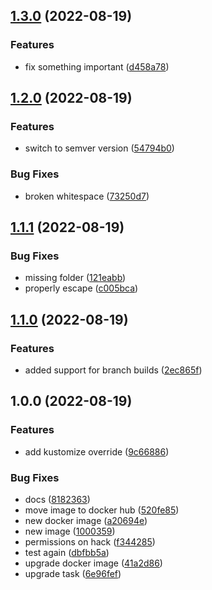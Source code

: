 ## [1.3.0](https://github.com/pietervincken/renovate-talk-semantic-release/compare/v1.2.0...v1.3.0) (2022-08-19)


### Features

* fix something important ([d458a78](https://github.com/pietervincken/renovate-talk-semantic-release/commit/d458a7898b9d0735688e4b00aa654a0de86a51e8))

## [1.2.0](https://github.com/pietervincken/renovate-talk-semantic-release/compare/v1.1.1...v1.2.0) (2022-08-19)


### Features

* switch to semver version ([54794b0](https://github.com/pietervincken/renovate-talk-semantic-release/commit/54794b04f603164c6452e79f55736b45994f6088))


### Bug Fixes

* broken whitespace ([73250d7](https://github.com/pietervincken/renovate-talk-semantic-release/commit/73250d70f25f26c1d64dfa9c18914cfdb36565f1))

## [1.1.1](https://github.com/pietervincken/renovate-talk-semantic-release/compare/v1.1.0...v1.1.1) (2022-08-19)


### Bug Fixes

* missing folder ([121eabb](https://github.com/pietervincken/renovate-talk-semantic-release/commit/121eabb485f87d152fc41c40fd7470d33f501ae7))
* properly escape ([c005bca](https://github.com/pietervincken/renovate-talk-semantic-release/commit/c005bca389957ea2484844ae7848c012817782f3))

## [1.1.0](https://github.com/pietervincken/renovate-talk-semantic-release/compare/v1.0.0...v1.1.0) (2022-08-19)


### Features

* added support for branch builds ([2ec865f](https://github.com/pietervincken/renovate-talk-semantic-release/commit/2ec865f43080a9447d84fc1bb2e651a50ac4cdce))

## 1.0.0 (2022-08-19)


### Features

* add kustomize override ([9c66886](https://github.com/pietervincken/renovate-talk-semantic-release/commit/9c66886c9714c0fe387df28927a6ce1cce7c8467))


### Bug Fixes

* docs ([8182363](https://github.com/pietervincken/renovate-talk-semantic-release/commit/8182363fc9b4b43779916087f8bf78f2aea6646e))
* move image to docker hub ([520fe85](https://github.com/pietervincken/renovate-talk-semantic-release/commit/520fe85617310260037f1c65a2bb5daa205d2c6c))
* new docker image ([a20694e](https://github.com/pietervincken/renovate-talk-semantic-release/commit/a20694e62a2f544735ac8141334adb8d80765f82))
* new image ([1000359](https://github.com/pietervincken/renovate-talk-semantic-release/commit/10003596d146da569e4493d3e1bc7acba94c2ee2))
* permissions on hack ([f344285](https://github.com/pietervincken/renovate-talk-semantic-release/commit/f3442853dfc04ee84d17a6004f729873526c60bf))
* test again ([dbfbb5a](https://github.com/pietervincken/renovate-talk-semantic-release/commit/dbfbb5a415411bca3f4cb5a108bd5dbc81a0ad3f))
* upgrade docker image ([41a2d86](https://github.com/pietervincken/renovate-talk-semantic-release/commit/41a2d860bfe6b1b75798deba10da7c6e1356c2ea))
* upgrade task ([6e96fef](https://github.com/pietervincken/renovate-talk-semantic-release/commit/6e96fefa1ae1b7c74a66f8e61a63a8879ff8a0c4))
